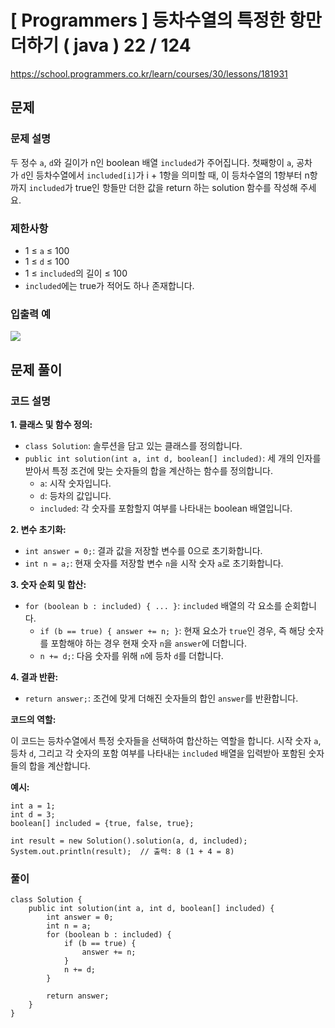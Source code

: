 # [ Programmers ]  등차수열의 특정한 항만 더하기 ( java ) 22 / 124
https://school.programmers.co.kr/learn/courses/30/lessons/181931

## 문제 
### 문제 설명
두 정수 `a`, `d`와 길이가 n인 boolean 배열 `included`가 주어집니다. 첫째항이 `a`, 공차가 `d`인 등차수열에서 `included[i]`가 i + 1항을 의미할 때, 이 등차수열의 1항부터 n항까지 `included`가 true인 항들만 더한 값을 return 하는 solution 함수를 작성해 주세요.
### 제한사항
- 1 ≤ `a` ≤ 100
- 1 ≤ `d` ≤ 100
- 1 ≤ `included`의 길이 ≤ 100
- `included`에는 true가 적어도 하나 존재합니다.

### 입출력 예
![](https://i.imgur.com/mNfAYxy.png)

## 문제 풀이
### 코드 설명
**1. 클래스 및 함수 정의:**

- `class Solution`: 솔루션을 담고 있는 클래스를 정의합니다.
- `public int solution(int a, int d, boolean[] included)`: 세 개의 인자를 받아서 특정 조건에 맞는 숫자들의 합을 계산하는 함수를 정의합니다.
    - `a`: 시작 숫자입니다.
    - `d`: 등차의 값입니다.
    - `included`: 각 숫자를 포함할지 여부를 나타내는 boolean 배열입니다.

**2. 변수 초기화:**

- `int answer = 0;`: 결과 값을 저장할 변수를 0으로 초기화합니다.
- `int n = a;`: 현재 숫자를 저장할 변수 `n`을 시작 숫자 `a`로 초기화합니다.

**3. 숫자 순회 및 합산:**

- `for (boolean b : included) { ... }`: `included` 배열의 각 요소를 순회합니다.
    - `if (b == true) { answer += n; }`: 현재 요소가 `true`인 경우, 즉 해당 숫자를 포함해야 하는 경우 현재 숫자 `n`을 `answer`에 더합니다.
    - `n += d;`: 다음 숫자를 위해 `n`에 등차 `d`를 더합니다.

**4. 결과 반환:**

- `return answer;`: 조건에 맞게 더해진 숫자들의 합인 `answer`를 반환합니다.

**코드의 역할:**

이 코드는 등차수열에서 특정 숫자들을 선택하여 합산하는 역할을 합니다. 시작 숫자 `a`, 등차 `d`, 그리고 각 숫자의 포함 여부를 나타내는 `included` 배열을 입력받아 포함된 숫자들의 합을 계산합니다.

**예시:**

```
int a = 1;
int d = 3;
boolean[] included = {true, false, true};

int result = new Solution().solution(a, d, included);
System.out.println(result);  // 출력: 8 (1 + 4 = 8)
```

### 풀이
```
class Solution {
    public int solution(int a, int d, boolean[] included) {
        int answer = 0;
        int n = a;
        for (boolean b : included) {
            if (b == true) {
                answer += n;
            }
            n += d;
        }
    
        return answer;
    }
}
```







